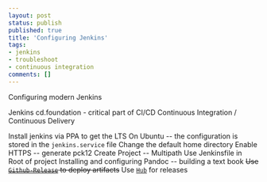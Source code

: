 ```yaml
---
layout: post
status: publish
published: true
title: 'Configuring Jenkins'
tags: 
- jenkins
- troubleshoot
- continuous integration
comments: []
---
```


Configuring modern Jenkins

Jenkins cd.foundation  - critical part of CI/CD  Continuous Integration / Continuous Delivery

Install jenkins via PPA to get the LTS
On Ubuntu -- the configuration is stored in the `jenkins.service` file
  Change the default home directory
  Enable HTTPS -- generate pck12
Create Project -- Multipath
  Use Jenkinsfile in Root of project
Installing and configuring Pandoc -- building a text book
~~Use [`Github-Release`](https://github.com/github-release/ "Github release web page") to deploy artifacts~~
Use [`Hub`](https://hub.github.com/#scripting] "Hub project website") for releases
